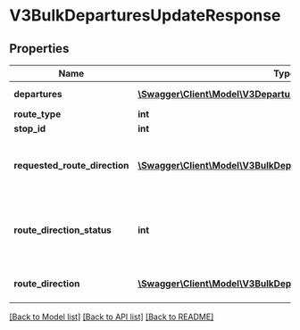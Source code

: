# V3BulkDeparturesUpdateResponse

## Properties
Name | Type | Description | Notes
------------ | ------------- | ------------- | -------------
**departures** | [**\Swagger\Client\Model\V3Departure[]**](V3Departure.md) | Timetabled and real-time service departures | [optional] 
**route_type** | **int** | Transport mode identifier | [optional] 
**stop_id** | **int** | Stop identifier | [optional] 
**requested_route_direction** | [**\Swagger\Client\Model\V3BulkDeparturesRouteDirectionResponse**](V3BulkDeparturesRouteDirectionResponse.md) | The route direction that these departures are for. Will be one of the requested route directions | [optional] 
**route_direction_status** | **int** | The status of the route direction (changed | unchanged).  If changed, requests should change the requested_route_direction for the route_direction supplied. | [optional] 
**route_direction** | [**\Swagger\Client\Model\V3BulkDeparturesRouteDirectionResponse**](V3BulkDeparturesRouteDirectionResponse.md) | The route direction found matching the requested_route_direction | [optional] 

[[Back to Model list]](../README.md#documentation-for-models) [[Back to API list]](../README.md#documentation-for-api-endpoints) [[Back to README]](../README.md)


